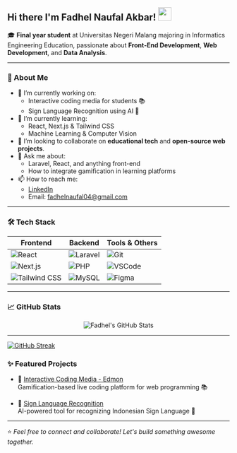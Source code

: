 ## Hi there I'm Fadhel Naufal Akbar! <img src="https://media.giphy.com/media/hvRJCLFzcasrR4ia7z/giphy.gif" width="30px"/>

🎓 **Final year student** at Universitas Negeri Malang majoring in Informatics Engineering Education, passionate about **Front-End Development**, **Web Development**, and **Data Analysis**.

---

### 🚀 About Me

- 🔭 I’m currently working on:
  - Interactive coding media for students 📚
  - Sign Language Recognition using AI 🤖
- 🌱 I’m currently learning:
  - React, Next.js & Tailwind CSS
  - Machine Learning & Computer Vision
- 👯 I’m looking to collaborate on **educational tech** and **open-source web projects**.
- 💬 Ask me about:
  - Laravel, React, and anything front-end
  - How to integrate gamification in learning platforms
- 📫 How to reach me:
  - [LinkedIn](https://www.linkedin.com/in/fadhelnaufal/)
  - Email: fadhelnaufal04@gmail.com

---

### 🛠️ Tech Stack

| Frontend        | Backend         | Tools & Others       |
|-----------------|-----------------|----------------------|
| ![React](https://img.shields.io/badge/React-20232A?style=for-the-badge&logo=react&logoColor=61DAFB) | ![Laravel](https://img.shields.io/badge/Laravel-FF2D20?style=for-the-badge&logo=laravel&logoColor=white) | ![Git](https://img.shields.io/badge/Git-F05032?style=for-the-badge&logo=git&logoColor=white) |
| ![Next.js](https://img.shields.io/badge/Next.js-000000?style=for-the-badge&logo=nextdotjs&logoColor=white) | ![PHP](https://img.shields.io/badge/PHP-777BB4?style=for-the-badge&logo=php&logoColor=white) | ![VSCode](https://img.shields.io/badge/VSCode-007ACC?style=for-the-badge&logo=visual-studio-code&logoColor=white) |
| ![Tailwind CSS](https://img.shields.io/badge/Tailwind_CSS-38B2AC?style=for-the-badge&logo=tailwind-css&logoColor=white) | ![MySQL](https://img.shields.io/badge/MySQL-005C84?style=for-the-badge&logo=mysql&logoColor=white) | ![Figma](https://img.shields.io/badge/Figma-F24E1E?style=for-the-badge&logo=figma&logoColor=white) |

---

### 📈 GitHub Stats

<p align="center">
  <img src="https://github-readme-stats.vercel.app/api?username=Fadhelnaufal&show_icons=true&theme=radical" alt="Fadhel's GitHub Stats" />
</p>

---

[![GitHub Streak](https://streak-stats.demolab.com?user=Fadhelnaufal&theme=radical)](https://git.io/streak-stats)


### ✨ Featured Projects

- 🚀 [Interactive Coding Media - Edmon](https://github.com/Fadhelnaufal/Edmon)  
  Gamification-based live coding platform for web programming 📚

- 🔬 [Sign Language Recognition](https://github.com/Fadhelnaufal/sign-language-recognition)  
  AI-powered tool for recognizing Indonesian Sign Language 🤟

---

⭐️ _Feel free to connect and collaborate! Let's build something awesome together._
